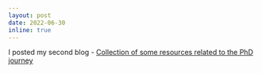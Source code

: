 ```yaml
---
layout: post
date: 2022-06-30
inline: true
---
```


I posted my second blog - [Collection of some resources related to the PhD journey](https://xinmingtu.cn/blog/2022/Academic-resource/)